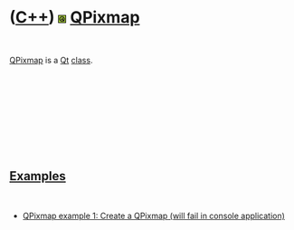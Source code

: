 
 

 

 

 

 

([C++](Cpp.md)) ![Qt](PicQt.png) [QPixmap](CppQPixmap.md)
===========================================================

 

[QPixmap](CppQPixmap.md) is a [Qt](CppQt.md) [class](CppClass.md).

 

 

 

 

 

[Examples](CppExample.md)
--------------------------

 

-   [QPixmap example 1: Create a QPixmap (will fail in
    console application)](CppQPixmapExample1.md)

 

 

 

 

 

 

